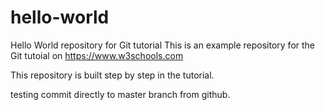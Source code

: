 # hello-world
Hello World repository for Git tutorial
This is an example repository for the Git tutoial on https://www.w3schools.com

This repository is built step by step in the tutorial. 

testing commit directly to master branch from github.
